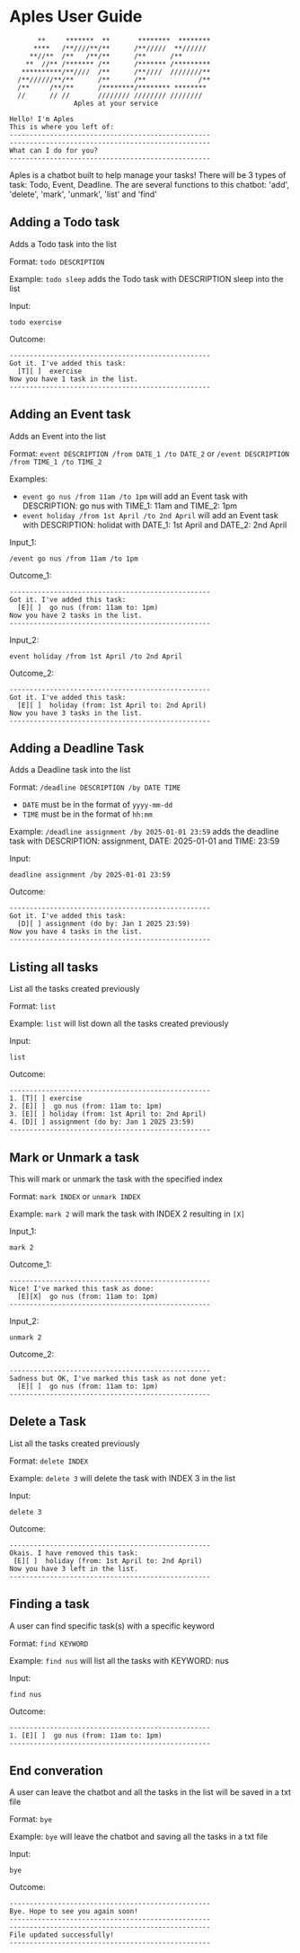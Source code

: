 # Aples User Guide

```
       **     *******  **       ********  ******** 
      ****   /**////**/**      /**/////  **////// 
     **//**  /**   /**/**      /**      /**       
    **  //** /******* /**      /******* /********* 
   **********/**////  /**      /**////  ////////** 
  /**//////**/**      /**      /**             /** 
  /**     /**/**      /********/******** ******** 
  //      // //       //////// //////// ////////  
                Aples at your service             
 
Hello! I'm Aples
This is where you left of:
--------------------------------------------------
--------------------------------------------------
What can I do for you?
--------------------------------------------------
```

Aples is a chatbot built to help manage your tasks! There will be 3 types of task: Todo, Event, Deadline.
The are several functions to this chatbot: 'add', 'delete', 'mark', 'unmark', 'list' and 'find' 

## Adding a Todo task

Adds a Todo task into the list

Format: `todo DESCRIPTION`

Example: `todo sleep` adds the Todo task with DESCRIPTION sleep into the list

Input:
```
todo exercise
```

Outcome: 
```
--------------------------------------------------
Got it. I've added this task:
  [T][ ]  exercise
Now you have 1 task in the list.
--------------------------------------------------
```

## Adding an Event task

Adds an Event into the list

Format: `event DESCRIPTION /from DATE_1 /to DATE_2` or `/event DESCRIPTION /from TIME_1 /to TIME_2`

Examples: 
- `event go nus /from 11am /to 1pm` will add an Event task with DESCRIPTION: go nus with TIME_1: 11am and TIME_2: 1pm
- `event holiday /from 1st April /to 2nd April` will add an Event task with DESCRIPTION: holidat with DATE_1: 1st April and DATE_2: 2nd April

Input_1:
```
/event go nus /from 11am /to 1pm
```

Outcome_1: 
```
--------------------------------------------------
Got it. I've added this task:
  [E][ ]  go nus (from: 11am to: 1pm)
Now you have 2 tasks in the list.
--------------------------------------------------
```

Input_2:
```
event holiday /from 1st April /to 2nd April
```

Outcome_2: 
```
--------------------------------------------------
Got it. I've added this task:
  [E][ ]  holiday (from: 1st April to: 2nd April)
Now you have 3 tasks in the list.
--------------------------------------------------
```

## Adding a Deadline Task

Adds a Deadline task into the list

Format: `/deadline DESCRIPTION /by DATE TIME`

- `DATE` must be in the format of `yyyy-mm-dd`
- `TIME` must be in the format of `hh:mm`

Example: `/deadline assignment /by 2025-01-01 23:59` adds the deadline task with DESCRIPTION: assignment, DATE: 2025-01-01 and TIME: 23:59

Input:
```
deadline assignment /by 2025-01-01 23:59
```

Outcome: 
```
--------------------------------------------------
Got it. I've added this task:
  [D][ ] assignment (do by: Jan 1 2025 23:59)
Now you have 4 tasks in the list.
--------------------------------------------------
```

## Listing all tasks

List all the tasks created previously

Format: `list`

Example: `list` will list down all the tasks created previously

Input:
```
list
```

Outcome: 
```
--------------------------------------------------
1. [T][ ] exercise
2. [E][ ]  go nus (from: 11am to: 1pm)
3. [E][ ] holiday (from: 1st April to: 2nd April)
4. [D][ ] assignment (do by: Jan 1 2025 23:59)
--------------------------------------------------
```

## Mark or Unmark a task

This will mark or unmark the task with the specified index

Format: `mark INDEX` or `unmark INDEX` 

Example: `mark 2` will mark the task with INDEX 2 resulting in `[X]`

Input_1:
```
mark 2
```

Outcome_1: 
```
--------------------------------------------------
Nice! I've marked this task as done:
  [E][X]  go nus (from: 11am to: 1pm)
--------------------------------------------------
```

Input_2:
```
unmark 2
```

Outcome_2:
```
--------------------------------------------------
Sadness but OK, I've marked this task as not done yet:
  [E][ ]  go nus (from: 11am to: 1pm)
--------------------------------------------------
```


## Delete a Task

List all the tasks created previously

Format: `delete INDEX`

Example: `delete 3` will delete the task with INDEX 3 in the list

Input:
```
delete 3
```

Outcome: 
```
--------------------------------------------------
Okais. I have removed this task:
 [E][ ]  holiday (from: 1st April to: 2nd April)
Now you have 3 left in the list.
--------------------------------------------------
```

## Finding a task

A user can find specific task(s) with a specific keyword

Format: `find KEYWORD`

Example: `find nus` will list all the tasks with KEYWORD: nus

Input:
```
find nus
```

Outcome: 
```
--------------------------------------------------
1. [E][ ]  go nus (from: 11am to: 1pm)
--------------------------------------------------
```

## End converation

A user can leave the chatbot and all the tasks in the list will be saved in a txt file

Format: `bye`

Example: `bye` will leave the chatbot and saving all the tasks in a txt file

Input:
```
bye
```

Outcome: 
```
--------------------------------------------------
Bye. Hope to see you again soon!
--------------------------------------------------
--------------------------------------------------
File updated successfully!
--------------------------------------------------
```
